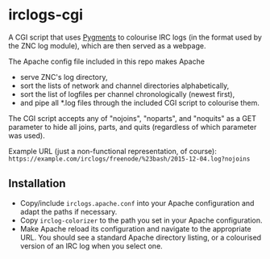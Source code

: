 irclogs-cgi
===========

A CGI script that uses [Pygments](http://pygments.org/) to colourise IRC logs
(in the format used by the ZNC log module), which are then served as a webpage.


The Apache config file included in this repo makes Apache
* serve ZNC's log directory,
* sort the lists of network and channel directories alphabetically,
* sort the list of logfiles per channel chronologically (newest first),
* and pipe all \*.log files through the included CGI script to colourise them.

The CGI script accepts any of "nojoins", "noparts", and "noquits" as a GET
parameter to hide all joins, parts, and quits (regardless of which parameter
was used).

Example URL (just a non-functional representation, of course):  
`https://example.com/irclogs/freenode/%23bash/2015-12-04.log?nojoins`


Installation
------------

* Copy/include `irclogs.apache.conf` into your Apache configuration and adapt
  the paths if necessary.
* Copy `irclog-colorizer` to the path you set in your Apache configuration.
* Make Apache reload its configuration and navigate to the appropriate URL.
  You should see a standard Apache directory listing, or a colourised version
  of an IRC log when you select one.

